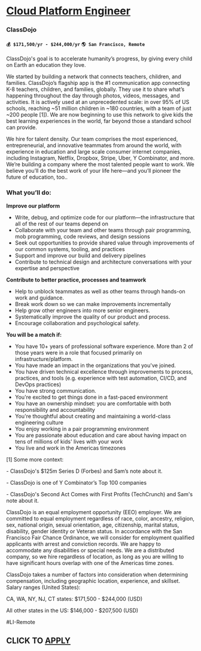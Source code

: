 # [Cloud Platform Engineer](https://www.remotewlb.com/apply/cloud-platform-engineer-122032)  
### ClassDojo  
#### `💰 $171,500/yr - $244,000/yr` `🌎 San Francisco, Remote`  

ClassDojo's goal is to accelerate humanity’s progress, by giving every child on Earth an education they love.

We started by building a network that connects teachers, children, and families. ClassDojo’s flagship app is the #1 communication app connecting K-8 teachers, children, and families, globally. They use it to share what’s happening throughout the day through photos, videos, messages, and activities. It is actively used at an unprecedented scale: in over 95% of US schools, reaching ~51 million children in ~180 countries, with a team of just ~200 people [1]). We are now beginning to use this network to give kids the best learning experiences in the world, far beyond those a standard school can provide.

We hire for talent density. Our team comprises the most experienced, entrepreneurial, and innovative teammates from around the world, with experience in education and large scale consumer internet companies, including Instagram, Netflix, Dropbox, Stripe, Uber, Y Combinator, and more. We’re building a company where the most talented people want to work. We believe you’ll do the best work of your life here—and you’ll pioneer the future of education, too..

### **What you’ll do:**

**Improve our platform**

  * Write, debug, and optimize code for our platform—the infrastructure that all of the rest of our teams depend on
  * Collaborate with your team and other teams through pair programming, mob programming, code reviews, and design sessions
  * Seek out opportunities to provide shared value through improvements of our common systems, tooling, and practices
  * Support and improve our build and delivery pipelines
  * Contribute to technical design and architecture conversations with your expertise and perspective

**Contribute to better practice, processes and teamwork**

  * Help to unblock teammates as well as other teams through hands-on work and guidance.
  * Break work down so we can make improvements incrementally
  * Help grow other engineers into more senior engineers.
  * Systematically improve the quality of our product and process.
  * Encourage collaboration and psychological safety.

**You will be a match if:**

  * You have 10+ years of professional software experience. More than 2 of those years were in a role that focused primarily on infrastructure/platform.
  * You have made an impact in the organizations that you've joined.
  * You have driven technical excellence through improvements to process, practices, and tools (e.g. experience with test automation, CI/CD, and DevOps practices)
  * You have strong communication.
  * You're excited to get things done in a fast-paced environment
  * You have an ownership mindset: you are comfortable with both responsibility and accountability
  * You're thoughtful about creating and maintaining a world-class engineering culture
  * You enjoy working in a pair programming environment
  * You are passionate about education and care about having impact on tens of millions of kids' lives with your work
  * You live and work in the Americas timezones

[1] Some more context:

\- ClassDojo's $125m Series D (Forbes) and Sam’s note about it.

\- ClassDojo is one of Y Combinator’s Top 100 companies

\- ClassDojo's Second Act Comes with First Profits (TechCrunch) and Sam's note about it.

  
ClassDojo is an equal employment opportunity (EEO) employer. We are committed to equal employment regardless of race, color, ancestry, religion, sex, national origin, sexual orientation, age, citizenship, marital status, disability, gender identity or Veteran status. In accordance with the San Francisco Fair Chance Ordinance, we will consider for employment qualified applicants with arrest and conviction records. We are happy to accommodate any disabilities or special needs. We are a distributed company, so we hire regardless of location, as long as you are willing to have significant hours overlap with one of the Americas time zones.

ClassDojo takes a number of factors into consideration when determining compensation, including geographic location, experience, and skillset. Salary ranges (United States):

CA, WA, NY, NJ, CT states: $171,500 - $244,000 (USD)

All other states in the US: $146,000 - $207,500 (USD)

#LI-Remote

  
## CLICK TO [APPLY](https://www.remotewlb.com/apply/cloud-platform-engineer-122032)

